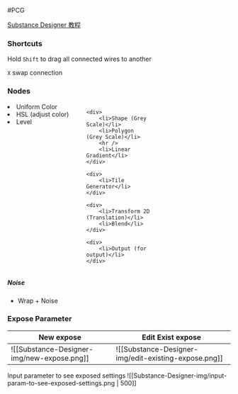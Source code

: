 #PCG 

[Substance Designer 教程](https://bytedance.feishu.cn/docx/doxcntj44RsAD9KGji4Y88r7hKh)

### Shortcuts

Hold `Shift` to drag all connected wires to another

`X` swap connection

### Nodes
<div style="display: grid; grid-template-columns: repeat(3, 2fr); grid-gap: 30px;">
	<div>
		 <li>Uniform Color</li>
		 <li>HSL (adjust color)</li>
		 <li>Level</li>
	</div>

	<div>
		<li>Shape (Grey Scale)</li>
		<li>Polygon (Grey Scale)</li>
		<hr />
		<li>Linear Gradient</li>
	</div>

	<div>
		<li>Tile Generator</li>
	</div>

	<div>
		<li>Transform 2D (Translation)</li>
		<li>Blend</li>
	</div>

	<div>
		<li>Output (for output)</li>
	</div>
</div>

##### Noise
- Wrap + Noise

### Expose Parameter
|New expose|Edit Exist expose|
|---|---|
|![[Substance-Designer-img/new-expose.png]]|![[Substance-Designer-img/edit-existing-expose.png]]|

Input parameter to see exposed settings
![[Substance-Designer-img/input-param-to-see-exposed-settings.png | 500]]
